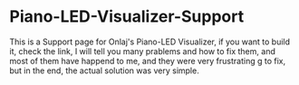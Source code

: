 # Piano-LED-Visualizer-Support
This is a Support page for Onlaj's 
Piano-LED Visualizer, if you want to
build it, check the link, 
I will tell you many prablems and how to fix them, and most of them have
happend to me, and they were very frustrating
g to fix, but in the end, the actual 
solution was very simple.
